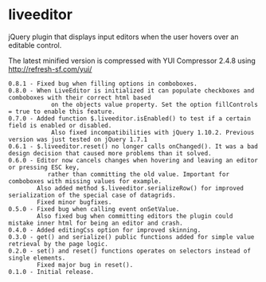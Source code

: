 liveeditor
==========

jQuery plugin that displays input editors when the user hovers over an editable control.

The latest minified version is compressed with YUI Compressor 2.4.8 using http://refresh-sf.com/yui/

    0.8.1 - Fixed bug when filling options in comboboxes.
    0.8.0 - When LiveEditor is initialized it can populate checkboxes and comboboxes with their correct html based
                on the objects value property. Set the option fillControls = true to enable this feature.
    0.7.0 - Added function $.liveeditor.isEnabled() to test if a certain field is enabled or disabled.
                Also fixed incompatibilities with jQuery 1.10.2. Previous version was just tested on jQuery 1.7.1
    0.6.1 - $.liveeditor.reset() no longer calls onChanged(). It was a bad design decision that caused more problems than it solved.
    0.6.0 - Editor now cancels changes when hovering and leaving an editor or pressing ESC key, 
               rather than committing the old value. Important for comboboxes with missing values for example.
            Also added method $.liveeditor.serializeRow() for improved serialization of the special case of datagrids.
            Fixed minor bugfixes.
    0.5.0 - Fixed bug when calling event onSetValue. 
            Also fixed bug when committing editors the plugin could mistake inner html for being an editor and crash.
    0.4.0 - Added editingCss option for improved skinning.
    0.3.0 - get() and serialize() public functions added for simple value retrieval by the page logic.
    0.2.0 - set() and reset() functions operates on selectors instead of single elements.
            Fixed major bug in reset().
    0.1.0 - Initial release.
